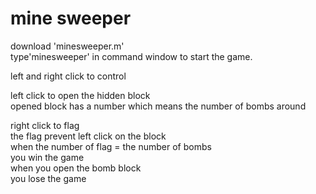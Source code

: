 # mine sweeper

download 'minesweeper.m'  
type'minesweeper' in command window to start the game.  

left and right click to control  

left click to open the hidden block  
opened block has a number which means the number of bombs around  

right click to flag  
the flag prevent left click on the block  
when the number of flag = the number of bombs  
you win the game  
when you open the bomb block  
you lose the game  
